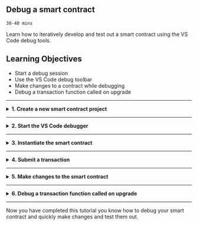 ## **Debug a smart contract**
`30-40 mins`

Learn how to iteratively develop and test out a smart contract using the VS Code debug tools.


## Learning Objectives

* Start a debug session
* Use the VS Code debug toolbar
* Make changes to a contract while debugging
* Debug a transaction function called on upgrade

---
<details>
<summary><b>1. Create a new smart contract project</b></summary>

The extension can generate a smart contract skeleton in your chosen Hyperledger Fabric supported programming language. This means you start with a basic but useful smart contract rather than a blank-sheet!

For the purposes of this tutorial, we'll use TypeScript as the example language.

> In VS Code, every command can be executed from the Command Palette (press `Ctrl+Shift+P`, or `Cmd+Shift+P` on MacOS). All of this extension's commands start with `IBM Blockchain Platform:`. In the tutorial steps, we'll explain where to click in the UI, but look out for comment-boxes like this one if you want to know the Command Palette alternatives.

1. In the left sidebar, click on the __IBM Blockchain Platform__ icon (it looks like a square, and will probably be at the bottom of the set of icons if this was the latest extension you installed!)

2. Mouse-over the `SMART CONTRACT PACKAGES` panel, click the `...` menu, and select `Create New Project` from the dropdown.

> Command Palette alternative: `Create New Project`

3. For this tutorial, choose the `Default Contract` option.

4. Choose a smart contract language. JavaScript, TypeScript, Java and Go are all available. For the purpose of this tutorial, please choose `TypeScript`.

5. The extension will ask you if you want to name the asset in the generated contract. For this tutorial we’ll stick with the default of MyAsset.

6. Choose a location to save the project.  Click `Browse`, then click `New Folder`, and name the project what you want e.g. `demoContract`.

> __Pro Tip:__ Avoid using spaces when naming the project!

7. Click `Create` and then select the new folder you just created and click `Save`.

8. Select `Add to workspace` from the list of options.

9. The extension will generate you a skeleton contract based on your selected language and asset name. Once it's done, you can navigate to the __Explorer__ view (most-likely the top icon in the left sidebar, which looks like a "document" icon) and open the `src/my-asset-contract.ts` file to see your smart contract code scaffold.

10. Add a new function with the following code. This function creates an asset and added it to the world state.

```
    @Transaction()
    public async setup(ctx: Context): Promise<void> {
        const myAsset = new MyAsset();
        myAsset.value = 'a nice asset';
        const buffer = Buffer.from(JSON.stringify(myAsset));
        await ctx.stub.putState('001', buffer);
    }
```  

11. Save the file.

</details>

---

<details>
<summary><b>2. Start the VS Code debugger</b></summary>

Normal workflow is to package, then install, then instantiate a smart contract. This usual flow results in the smart contract running in a docker container on the peer(s)… But to debug we do things a little differently! We need to create a situation whereby the smart contract is running in the VS Code debugger rather than on the peer. Fortunately, this extension makes that easy to do: let’s learn how!

1. In the left sidebar, click on the __IBM Blockchain Platform__ icon, on the `Fabric Environments` panel, check that `1 Org Local Fabric` is started, if it's stopped click on it to start.

2. In the left sidebar, click on the __Debug__ icon (it looks like a circle with a bug in it)

3. On the debug panel, make sure “Debug Smart Contract” is selected from the dropdown, then click the __Start Debugging__ icon (it looks like a green triangle) this will start a debug session.

</details>

---

<details>
<summary><b>3. Instantiate the smart contract</b></summary>

The debug session has started and will automatically run the command to instantiate the smart contract.

1. You'll be asked what function to call. Type `setup`. This will run the setup transaction when the smart contract is being instantiated.

2. You'll be asked to provide arguments for the function. Just hit `Enter` as the transaction doesn't have any arguments.

3. You'll be asked if you want to provide a private data configuration file. For this tutorial just click `No`, in future tutorials we will explain more about this.

</details>

---

<details>
<summary><b>4. Submit a transaction</b></summary>

The smart contract has been instantiated so we can set break points and step through a transaction function.

1. In the smart contract file, find the `createMyAsset` function and click just to the left of the line numbers, on the first line of the transaction function. This will set a breakpoint in the code.

2. In the left sidebar , click the __Debug__ icon.

3. Click on the Debug Command List icon on the debug toolbar. It’s represented by the IBM Blockchain Platform logo, a white square on a blue circle, and will probably be the furthest-right button on the toolbar.

4. Choose `Submit transaction` from the list.

5. You will be asked what function to call. Choose `createMyAsset`.

6. You will be asked to provide arguments for the transaction: try ["002", "a juicy delicious asset”]. You can hit enter to skip the next question about transient data, as we don’t need any for this transaction.

7. After submitting the transaction, the transaction execution should pause on the line you put the break point on. You can then press the __Step Over__ icon to step over each line of the transaction, or the __Play__ icon to execute the remaining lines of code in the transaction function.

</details>

---

<details>
<summary><b>5. Make changes to the smart contract</b></summary>

We now want to make some changes to the smart contract to add an extra property to the `createMyAsset` function.

1. Click on the __Stop__ icon on the debug toolbar.

2. Update the `createMyAsset` function to have the following code. This will take the `assetName` and `assetValue` parameters and combine them to be the `value` set on the asset.

```
    @Transaction()
    public async createMyAsset(ctx: Context, myAssetId: string, assetName: string, assetValue: string): Promise<void> {
        const exists = await this.myAssetExists(ctx, myAssetId);
        if (exists) {
            throw new Error(`The my asset ${myAssetId} already exists`);
        }
        const myAsset = new MyAsset();
        myAsset.value = assetName + ' ' + assetValue;
        const buffer = Buffer.from(JSON.stringify(myAsset));
        await ctx.stub.putState(myAssetId, buffer);
    }
```

3. Save the file.

4. On the debug panel click the __Start Debugging__ icon. On the debug panel. The debugger is smart enough to realise that we already instantiated the smart contract we’re working on, and since the contract is actually running in the debugger there’s no need to re-instantiate or upgrade the contract to test out our updated transaction. This is one of the ways in which debugging makes it faster to test out small updates to your code!

5. Click on the Debug Command List icon on the debug toolbar.

6. Choose `Submit transaction` from the list.

7. You will be asked what function to call. Choose `createMyAsset`.

8. You will be asked to provide arguments for the transaction: try `["002", "an asset", "a very nice asset"]`. You can hit enter to skip the next question about transient data, as we don’t need any for this transaction.

10. After submitting the transaction, the transaction execution should again pause on the line you put the break point on. This time when you step through you can see the transaction is executing with the new property added.

</details>

---

<details>
<summary><b>6. Debug a transaction function called on upgrade</b></summary>

When you make changes to a function that is called on upgrade you need to upgrade the smart contract to test it out. To make the VS Code call upgrade you need to change the version.

1. Click on the __Stop__ icon on the debug toolbar.

2. Update the `setup` transaction with the following code.

```
    @Transaction()
    public async setup(ctx: Context): Promise<void> {
        const myAsset = new MyAsset();
        myAsset.value = 'an asset created on upgrade';
        const buffer = Buffer.from(JSON.stringify(myAsset));
        await ctx.stub.putState('010', buffer);
    }
```
3. Save the file.

4. Add a breakpoint on the first line of the `setup` transaction function.

5. On the debug panel click the __Settings Cog__ icon. This will open up the `launch.json`. 

6. Update the file to be the following. This adds the property `CORE_CHAINCODE_ID_NAME` and sets it to be a different version from before.

```
{
    // Use IntelliSense to learn about possible attributes.
    // Hover to view descriptions of existing attributes.
    // For more information, visit: https://go.microsoft.com/fwlink/?linkid=830387
    "version": "0.2.0",
    "configurations": [
        {
            "type": "fabric:node",
            "request": "launch",
            "name": "Debug Smart Contract",
            "preLaunchTask": "tsc: build - tsconfig.json",
            "outFiles": [
                "${workspaceFolder}/dist/**/*.js"
            ],
            "env": {
                "CORE_CHAINCODE_ID_NAME": "demoContract:0.0.2"
            }
        }
    ]
}
```

7. Save the file.

8. On the debug panel click the __Start Debugging__ icon. After the debugger starts the `upgrade` command will automatically be called.

9. You will be asked what function to call. Type `setup`.

10. You will be asked to provide arguments for the transaction. Just press enter as the transaction doesn't take any arguments.

11. You will be asked if you want to have a private data collection. Just press enter as you don't need to provide a private data collection.

8. This time execution will pause in the setup function. You can then step over each of the lines or click play to carry on executing the function.

</details>

---

Now you have completed this tutorial you know how to debug your smart contract and quickly make changes and test them out.

